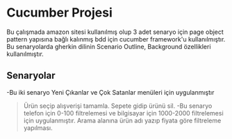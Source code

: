 # Cucumber Projesi


Bu çalışmada amazon sitesi kullanılmış olup 3 adet senaryo için page object pattern yapısına bağlı kalınmış bdd için cucumber framework'u kullanılmıştır. Bu senaryolarda gherkin dilinin Scenario Outline, Background özellikleri kullanılmıştır.
## Senaryolar
-Bu iki senaryo Yeni Çıkanlar ve Çok Satanlar menüleri için uygulanmıştır
> Ürün seçip alışverişi tamamla.
> Sepete gidip ürünü sil.
-Bu senaryo telefon için 0-100 filtrelemesi ve bilgisayar için 1000-2000 filtrelemesi için uygulanmıştır.
> Arama alanına ürün adı yazıp fiyata göre filtreleme yapılması.




